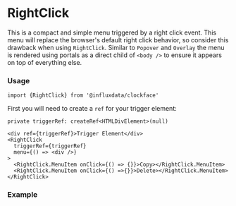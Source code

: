 # RightClick

This is a compact and simple menu triggered by a right click event. This menu will replace the browser's default right click behavior, so consider this drawback when using `RightClick`. Similar to `Popover` and `Overlay` the menu is rendered using portals as a direct child of `<body />` to ensure it appears on top of everything else.

### Usage
```tsx
import {RightClick} from '@influxdata/clockface'
```
First you will need to create a `ref` for your trigger element:
```tsx
private triggerRef: createRef<HTMLDivElement>(null)
```
```tsx
<div ref={triggerRef}>Trigger Element</div>
<RightClick
  triggerRef={triggerRef}
  menu={() => <div />}
>
  <RightClick.MenuItem onClick={() => {}}>Copy></RightClick.MenuItem>
  <RightClick.MenuItem onClick={() =>{}}>Delete></RightClick.MenuItem>
</RightClick>
```

### Example
<!-- STORY -->

<!-- STORY HIDE START -->

<!-- STORY HIDE END -->

<!-- PROPS -->
